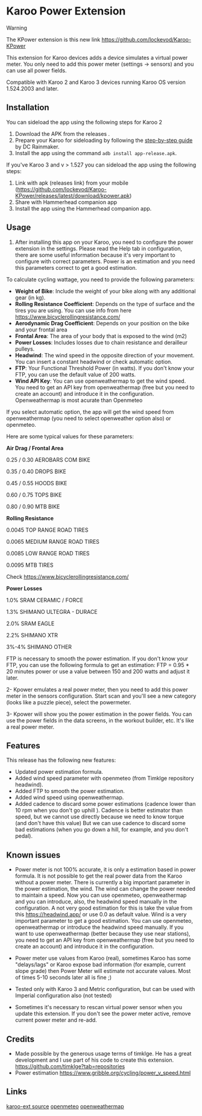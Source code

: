 # Karoo Power Extension

> [!WARNING]  
> The KPower extension is this new link https://github.com/lockevod/Karoo-KPower 

This extension for Karoo devices adds a device simulates a virtual power meter. You only need to add this power meter (settings -> sensors) and you can use all power fields.

Compatible with Karoo 2 and Karoo 3 devices running Karoo OS version 1.524.2003 and later.

## Installation

You can sideload the app using the following steps for Karoo 2

1. Download the APK from the releases .
2. Prepare your Karoo for sideloading by following the [step-by-step guide](https://www.dcrainmaker.com/2021/02/how-to-sideload-android-apps-on-your-hammerhead-karoo-1-karoo-2.html) by DC Rainmaker.
3. Install the app using the command `adb install app-release.apk`.


If you've Karoo 3 and v > 1.527 you can sideload the app using the following steps:

1. Link with apk (releases link) from your mobile (https://github.com/lockevod/Karoo-KPower/releases/latest/download/kpower.apk)
2. Share with Hammerhead companion app
3. Install the app using the Hammerhead companion app.


## Usage

1. After installing this app on your Karoo, you need to configure the power extension in the settings.
Please read the Help tab in configuration, there are some useful information because it's very important to configure with correct parameters.
Power is an estimation and you need this parameters correct to get a good estimation.

To calculate cycling wattage, you need to provide the following parameters:

- **Weight of Bike**: Include the weight of your bike along with any additional gear (in kg).
- **Rolling Resistance Coefficient**: Depends on the type of surface and the tires you are using. You can use info from here https://www.bicyclerollingresistance.com/ 
- **Aerodynamic Drag Coefficient**: Depends on your position on the bike and your frontal area
- **Frontal Area**: The area of your body that is exposed to the wind (m2)
- **Power Losses**: Includes losses due to chain resistance and derailleur pulleys.
- **Headwind**: The wind speed in the opposite direction of your movement. You can insert a constant headwind or check automatic option.
- **FTP**: Your Functional Threshold Power (in watts). If you don't know your FTP, you can use the default value of 200 watts.
- **Wind API Key**: You can use openweathermap to get the wind speed. You need to get an API key from openweathermap (free but you need to create an account) and introduce it in the configuration. Openweathermap is most acurate than Openmeteo

If you select automatic option, the app will get the wind speed from openweathermap (you need to select openweather option also) or openmeteo. 

Here are some typical values for these parameters:

**Air Drag / Frontal Area**

0.25 / 0.30 AEROBARS COM BIKE

0.35 / 0.40 DROPS BIKE

0.45 / 0.55 HOODS BIKE

0.60 / 0.75 TOPS BIKE

0.80 / 0.90 MTB BIKE 

**Rolling Resistance**

0.0045 TOP RANGE ROAD TIRES

0.0065 MEDIUM RANGE ROAD TIRES 

0.0085 LOW RANGE ROAD TIRES 

0.0095 MTB TIRES 

Check https://www.bicyclerollingresistance.com/

**Power Losses**

1.0% SRAM CERAMIC / FORCE

1.3% SHIMANO ULTEGRA - DURACE

2.0% SRAM EAGLE

2.2% SHIMANO XTR

3%-4% SHIMANO OTHER

FTP is necessary to smooth the power estimation. If you don't know your FTP, you can use the following formula to get an estimation:
FTP = 0.95 * 20 minutes power  or use a value between 150 and 200 watts and adjust it later.

2- Kpower emulates a real power meter, then you need to add this power meter in the sensors configuration. 
Start scan and  you'll see a new category (looks like a puzzle piece), select the powermeter.

3- Kpower will show you the power estimation in the power fields. You can use the power fields in the data screens, in the workout builder, etc. It's like a real power meter.


## Features

This release has the following new features:
- Updated power estimation formula.
- Added wind speed parameter with openmeteo (from Timklge repository headwind).
- Added FTP to smooth the power estimation.
- Added wind speed using openweathermap.
- Added cadence to discard some power estimations (cadence lower than 10 rpm when you don't go uphill ). Cadence is better estimator than speed, but we cannot use directly because we need to know torque (and don't have this value)
But we can use cadence to discard some bad estimations (when you go down a hill, for example, and you don't pedal).
  
## Known issues

- Power meter is not 100% accurate, it is only a estimation based in power formula. It is not possible to get the real power data from the Karoo without a power meter.
There is currently a big important parameter in the power estimation, the wind. The wind can change the power needed to maintain a speed. 
Now you can use openmeteo, openweathermap and you can introduce, also, the headwind speed manually in the configuration.
A not very good estimation for this is take the value from this https://headwind.app/ or use 0.0 as default value.
Wind is a very important parameter to get a good estimation. You can use openmeteo, openweathermap or introduce the headwind speed manually.
If you want to use openweathermap (better because they use near stations), you need to get an API key from openweathermap (free but you need to create an account) and introduce it in the configuration.

- Power meter use values from Karoo (real), sometimes Karoo has some "delays/lags" or Karoo expose bad information (for example, current slope grade) then Power Meter will estimate not accurate values. Most of times 5-10 seconds later all is fine ;)
  
- Tested only with Karoo 3 and Metric configuration, but can be used with Imperial configuration also (not tested)

- Sometimes it's necessary to rescan virtual power sensor when you update this extension. If you don't see the power meter active, remove current power meter and re-add.

## Credits

- Made possible by the generous usage terms of timklge. He has a great development and I use part of his code to create this extension.
  https://github.com/timklge?tab=repositories
- Power estimation https://www.gribble.org/cycling/power_v_speed.html

## Links

[karoo-ext source](https://github.com/hammerheadnav/karoo-ext)
[openmeteo](https://open-meteo.com/)
[openweathermap](https://openweathermap.org/)
